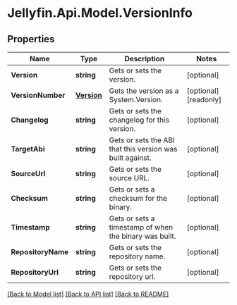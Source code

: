 
# Jellyfin.Api.Model.VersionInfo

## Properties

Name | Type | Description | Notes
------------ | ------------- | ------------- | -------------
**Version** | **string** | Gets or sets the version. | [optional] 
**VersionNumber** | [**Version**](Version.md) | Gets the version as a System.Version. | [optional] [readonly] 
**Changelog** | **string** | Gets or sets the changelog for this version. | [optional] 
**TargetAbi** | **string** | Gets or sets the ABI that this version was built against. | [optional] 
**SourceUrl** | **string** | Gets or sets the source URL. | [optional] 
**Checksum** | **string** | Gets or sets a checksum for the binary. | [optional] 
**Timestamp** | **string** | Gets or sets a timestamp of when the binary was built. | [optional] 
**RepositoryName** | **string** | Gets or sets the repository name. | [optional] 
**RepositoryUrl** | **string** | Gets or sets the repository url. | [optional] 

[[Back to Model list]](../README.md#documentation-for-models)
[[Back to API list]](../README.md#documentation-for-api-endpoints)
[[Back to README]](../README.md)

